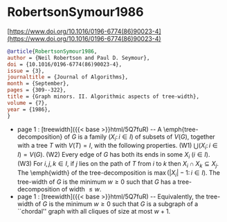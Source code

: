 # RobertsonSymour1986

[https://www.doi.org/10.1016/0196-6774(86)90023-4](https://www.doi.org/10.1016/0196-6774(86)90023-4)

```bibtex
@article{RobertsonSymour1986,
author = {Neil Robertson and Paul D. Seymour},
doi = {10.1016/0196-6774(86)90023-4},
issue = {3},
journaltitle = {Journal of Algorithms},
month = {September},
pages = {309--322},
title = {Graph minors. II. Algorithmic aspects of tree-width},
volume = {7},
year = {1986},
}
```
* page 1 : [treewidth]({{< base >}}html/5Q7fuR) -- A \emph{tree-decomposition} of $G$ is a family $(X_i \colon i\in I)$ of subsets of $V(G)$, together with a tree $T$ with $V(T)=I$, with the following properties. (W1) $\bigcup(X_i \colon i \in I)=V(G)$. (W2) Every edge of $G$ has both its ends in some $X_i$ ($i \in I$). (W3) For $i,j,k \in I$, if $j$ lies on the path of $T$ from $i$ to $k$ then $X_i \cap X_k \subseteq X_j$. The \emph{width} of the tree-decomposition is $\max(|X_i|-1 \colon i \in I)$. The tree-width of $G$ is the minimum $w \ge 0$ such that $G$ has a tree-decomposition of width $\le w$.
* page 1 : [treewidth]({{< base >}}html/5Q7fuR) -- Equivalently, the tree-width of $G$ is the minimum $w \ge 0$ such that $G$ is a subgraph of a ``chordal'' graph with all cliques of size at most $w + 1$.